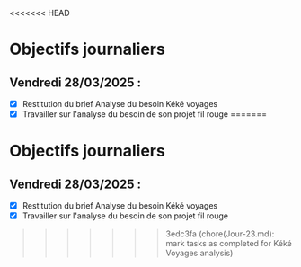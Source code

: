 <<<<<<< HEAD
# Objectifs journaliers

## Vendredi 28/03/2025 :

- [x] Restitution du brief Analyse du besoin Kéké voyages
- [x] Travailler sur l'analyse du besoin de son projet fil rouge
=======
# Objectifs journaliers

## Vendredi 28/03/2025 :

- [x] Restitution du brief Analyse du besoin Kéké voyages
- [x] Travailler sur l'analyse du besoin de son projet fil rouge
>>>>>>> 3edc3fa (chore(Jour-23.md): mark tasks as completed for Kéké Voyages analysis)
